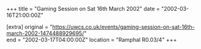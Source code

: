 +++
title = "Gaming Session on Sat 16th March 2002"
date = "2002-03-16T21:00:00Z"

[extra]
original = "https://uwcs.co.uk/events/gaming-session-on-sat-16th-march-2002-1474488929695/"    
end = "2002-03-17T04:00:00Z"
location = "Ramphal R0.03/4"
+++



